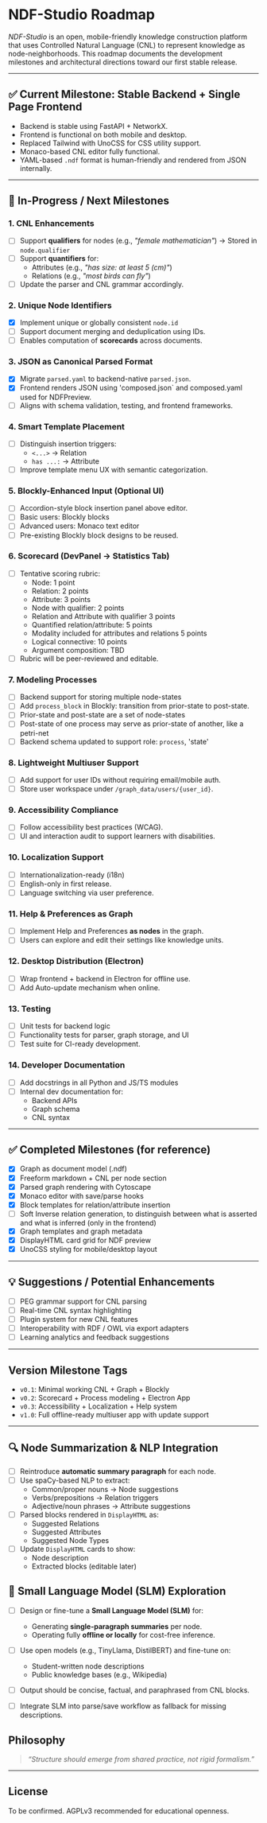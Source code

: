 # NDF-Studio Roadmap

_NDF-Studio_ is an open, mobile-friendly knowledge construction
platform that uses Controlled Natural Language (CNL) to represent
knowledge as node-neighborhoods. This roadmap documents the
development milestones and architectural directions toward our first
stable release.

---

## ✅ Current Milestone: Stable Backend + Single Page Frontend

- Backend is stable using FastAPI + NetworkX.
- Frontend is functional on both mobile and desktop.
- Replaced Tailwind with UnoCSS for CSS utility support.
- Monaco-based CNL editor fully functional.
- YAML-based `.ndf` format is human-friendly and rendered from JSON internally.

---

## 🔄 In-Progress / Next Milestones

### 1. CNL Enhancements
- [ ] Support **qualifiers** for nodes (e.g., _"female mathematician"_) → Stored in `node.qualifier`
- [ ] Support **quantifiers** for:
  - Attributes (e.g., _"has size: at least 5 (cm)"_)
  - Relations (e.g., _"most birds can fly"_)
- [ ] Update the parser and CNL grammar accordingly.

### 2. Unique Node Identifiers
- [x] Implement unique or globally consistent `node.id`
- [ ] Support document merging and deduplication using IDs.
- [ ] Enables computation of **scorecards** across documents.

### 3. JSON as Canonical Parsed Format
- [x] Migrate `parsed.yaml` to backend-native `parsed.json`.
- [x] Frontend renders JSON using 'composed.json` and composed.yaml used for NDFPreview.
- [ ] Aligns with schema validation, testing, and frontend frameworks.

### 4. Smart Template Placement
- [ ] Distinguish insertion triggers:
  - `<...>` → Relation
  - `has ...:` → Attribute
- [ ] Improve template menu UX with semantic categorization.

### 5. Blockly-Enhanced Input (Optional UI)
- [ ] Accordion-style block insertion panel above editor.
- [ ] Basic users: Blockly blocks
- [ ] Advanced users: Monaco text editor
- [ ] Pre-existing Blockly block designs to be reused.

### 6. Scorecard (DevPanel → Statistics Tab)
- [ ] Tentative scoring rubric:
  - Node: 1 point
  - Relation: 2 points
  - Attribute: 3 points
  - Node with qualifier: 2 points
  - Relation and Attribute with qualifier 3 points
  - Quantified relation/attribute: 5 points
  - Modality included for attributes and relations 5 points
  - Logical connective: 10 points
  - Argument composition: TBD
- [ ] Rubric will be peer-reviewed and editable.

### 7. Modeling **Processes**
- [ ] Backend support for storing multiple node-states
- [ ] Add `process_block` in Blockly: transition from prior-state to post-state.
- [ ] Prior-state and post-state are a set of node-states
- [ ] Post-state of one process may serve as prior-state of another, like a petri-net
- [ ] Backend schema updated to support role: `process`, 'state'

### 8. Lightweight Multiuser Support
- [ ] Add support for user IDs without requiring email/mobile auth.
- [ ] Store user workspace under `/graph_data/users/{user_id}`.

### 9. Accessibility Compliance
- [ ] Follow accessibility best practices (WCAG).
- [ ] UI and interaction audit to support learners with disabilities.

### 10. Localization Support
- [ ] Internationalization-ready (i18n)
- [ ] English-only in first release.
- [ ] Language switching via user preference.

### 11. Help & Preferences as Graph
- [ ] Implement Help and Preferences **as nodes** in the graph.
- [ ] Users can explore and edit their settings like knowledge units.

### 12. Desktop Distribution (Electron)
- [ ] Wrap frontend + backend in Electron for offline use.
- [ ] Add Auto-update mechanism when online.

### 13. Testing
- [ ] Unit tests for backend logic
- [ ] Functionality tests for parser, graph storage, and UI
- [ ] Test suite for CI-ready development.

### 14. Developer Documentation
- [ ] Add docstrings in all Python and JS/TS modules
- [ ] Internal dev documentation for:
  - Backend APIs
  - Graph schema
  - CNL syntax

---

## ✅ Completed Milestones (for reference)

- [x] Graph as document model (.ndf)
- [x] Freeform markdown + CNL per node section
- [x] Parsed graph rendering with Cytoscape
- [x] Monaco editor with save/parse hooks
- [x] Block templates for relation/attribute insertion
- [ ] Soft Inverse relation generation, to distinguish between what is asserted and what is inferred (only in the frontend)
- [x] Graph templates and graph metadata
- [x] DisplayHTML card grid for NDF preview
- [x] UnoCSS styling for mobile/desktop layout

---

## 💡 Suggestions / Potential Enhancements

- [ ] PEG grammar support for CNL parsing
- [ ] Real-time CNL syntax highlighting
- [ ] Plugin system for new CNL features
- [ ] Interoperability with RDF / OWL via export adapters
- [ ] Learning analytics and feedback suggestions

---

## Version Milestone Tags

- `v0.1`: Minimal working CNL + Graph + Blockly
- `v0.2`: Scorecard + Process modeling + Electron App
- `v0.3`: Accessibility + Localization + Help system
- `v1.0`: Full offline-ready multiuser app with update support

---

## 🔍 Node Summarization & NLP Integration

- [ ] Reintroduce **automatic summary paragraph** for each node.
- [ ] Use spaCy-based NLP to extract:
  - Common/proper nouns → Node suggestions
  - Verbs/prepositions → Relation triggers
  - Adjective/noun phrases → Attribute suggestions
- [ ] Parsed blocks rendered in `DisplayHTML` as:
  - Suggested Relations
  - Suggested Attributes
  - Suggested Node Types
- [ ] Update `DisplayHTML` cards to show:
  - Node description
  - Extracted blocks (editable later)

## 🧠 Small Language Model (SLM) Exploration

- [ ] Design or fine-tune a **Small Language Model (SLM)** for:
  - Generating **single-paragraph summaries** per node.
  - Operating fully **offline or locally** for cost-free inference.
- [ ] Use open models (e.g., TinyLlama, DistilBERT) and fine-tune on:
  - Student-written node descriptions
  - Public knowledge bases (e.g., Wikipedia)
- [ ] Output should be concise, factual, and paraphrased from CNL blocks.
- [ ] Integrate SLM into parse/save workflow as fallback for missing descriptions.


## Philosophy

> _“Structure should emerge from shared practice, not rigid formalism.”_

---

## License

To be confirmed. AGPLv3 recommended for educational openness.


